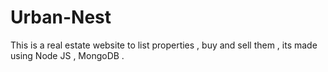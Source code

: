 # Urban-Nest
This is a real estate website to list properties , buy and sell them , its made using Node JS , MongoDB .
